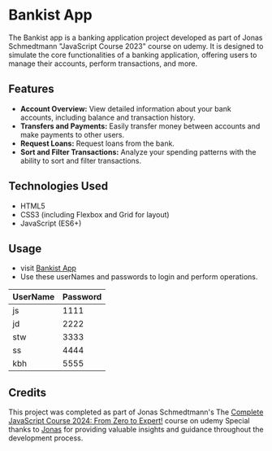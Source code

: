 # Bankist App
The Bankist app is a banking application project developed as part of Jonas Schmedtmann "JavaScript Course 2023" course on udemy. It is designed to simulate the core functionalities of a banking application, offering users to manage their accounts, perform transactions, and more.

## Features

- **Account Overview:** View detailed information about your bank accounts, including balance and transaction history.
- **Transfers and Payments:** Easily transfer money between accounts and make payments to other users.
- **Request Loans:** Request loans from the bank.
- **Sort and Filter Transactions:** Analyze your spending patterns with the ability to sort and filter transactions.

## Technologies Used

- HTML5
- CSS3 (including Flexbox and Grid for layout)
- JavaScript (ES6+)

## Usage
- visit [Bankist App](https://kartikbh56.github.io/Bankist-App/)
- Use these userNames and passwords to login and perform operations.

| UserName | Password |
|----------|----------|
|    js    |   1111   |
|    jd    |   2222   |
|    stw   |   3333   |
|    ss    |   4444   | 
|    kbh   |   5555   |

## Credits
This project was completed as part of Jonas Schmedtmann's The [Complete JavaScript Course 2024: From Zero to Expert!](https://www.udemy.com/course/the-complete-javascript-course/) course on udemy Special thanks to [Jonas](https://github.com/jonasschmedtmann) for providing valuable insights and guidance throughout the development process.
